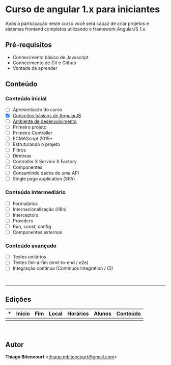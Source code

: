 # Curso de angular 1.x para iniciantes

Após a participação neste curso você será capaz de criar projetos e sistemas frontend completos utilizando o framework AngularJS 1.x.

## Pré-requisitos

- Conhecimento básico de Javascript
- Conhecimento de Git e Github
- Vontade de aprender

## Conteúdo

### Conteúdo inicial

- [ ] Apresentação do curso
- [x] [Conceitos básicos de AngularJS](docs/conceitos-basicos.md)
- [ ] [Ambiente de desenvolvimento](docs/ambiente-desemvolvimento.md)
- [ ] Primeiro projeto
- [ ] Primeiro Controller
- [ ] ECMAScript 2015+
- [ ] Estruturando o projeto
- [ ] Filtros
- [ ] Diretivas
- [ ] Controller X Service X Factory
- [ ] Componentes
- [ ] Consumindo dados de uma API
- [ ] Single page application (SPA)

### Conteúdo intermediário

- [ ] Formulários
- [ ] Internacionalização (i18n)
- [ ] Interceptors
- [ ] Providers
- [ ] Run, const, config
- [ ] Componentes externos

### Conteúdo avançado

- [ ] Testes unitários
- [ ] Testes fim-a-fim (end-to-end / e2e)
- [ ] Integração continua (Continuos Integration / CI)

<br>

---
## Edições

| * | Início | Fim | Local | Horários | Alunos | Conteúdo |
|---|---|---|---|---|---|---|
|   |   |   |   |   |   |   |

<br>

## Autor

**Thiago Bitencourt** <<thiago.mbitencourt@gmail.com>>